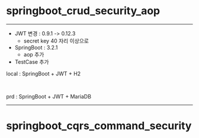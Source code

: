 # springboot_crud_security_aop

***


- JWT 변경 : 0.9.1 ->  0.12.3
  - secret key 40 자리 이상으로
- SpringBoot : 3.2.1
  - aop 추가
- TestCase 추가

local : SpringBoot + JWT + H2  

<br/>

prd : SpringBoot + JWT + MariaDB

***
# springboot_cqrs_command_security
